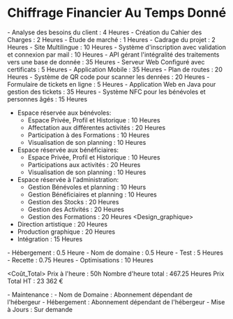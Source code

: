 <h1>Chiffrage Financier Au Temps Donné</h1>

<Avant-projet> 
- Analyse des besoins du client : 4 Heures
- Création du Cahier des Charges : 2 Heures
- Étude de marché : 1 Heures
- Cadrage du projet : 2 Heures
<Conception>
- Site Multilingue : 10 Heures
- Système d'inscription avec validation et connexion par mail : 10 Heures
- API gérant l'intégralité des traitements vers une base de donnée : 35 Heures
- Serveur Web Configuré avec certificats : 5 Heures
- Application Mobile : 35 Heures
- Plan de routes : 20 Heures
- Système de QR code pour scanner les denrées : 20 Heures
- Formulaire de tickets en ligne  : 5 Heures
- Application Web en Java pour gestion des tickets : 35 Heures
- Système NFC pour les bénévoles et personnes âgés : 15 Heures

- Espace réservée aux bénévoles: 
    - Espace Privée, Profil et Historique : 10 Heures
    - Affectation aux différentes activités : 20 Heures
    - Participation à des Formations : 10 Heures
    - Visualisation de son planning : 10 Heures
- Espace réservée aux bénéficiaires:
    - Espace Privée, Profil et Historique : 10 Heures
    - Participations aux activités : 20 Heures
    - Visualisation de son planning : 10 Heures
- Espace réservée à l'administration:
    - Gestion Bénévoles et planning : 10 Heurs
    - Gestion Bénéficiaires et planning : 10 Heures
    - Gestion des Stocks : 20 Heures
    - Gestion des Activités : 20 Heures
    - Gestion des Formations : 20 Heures
<Design_graphique>
- Direction artistique : 20 Heures
- Production graphique : 20 Heures
- Intégration : 15 Heures
<Production>
- Hébergement : 0.5 Heure 
- Nom de domaine : 0.5 Heure
<Evaluation>
- Test : 5 Heures
- Recette : 0.75 Heures
- Optimisations : 10 Heures

<Coût_Total>
Prix à l'heure : 50h
Nombre d'heure total : 467.25 Heures
Prix Total HT : 23 362 €


<Post-Projet>
- Maintenance : 
    - Nom de Domaine : Abonnement dépendant de l'hébergeur
    - Hébergement : Abonnement dépendant de l'hébergeur
- Mise à Jours : Sur demande